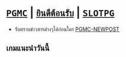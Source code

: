# [```PGMC```](https://pgslotmc.com) | [```ยินดีต้อนรับ```](https://lin.ee/4RhSvlG) | [```SLOTPG```](https://pgslotmc.com) 


- รับทราบข่าวสารต่างๆได้ก่อนใคร [PGMC-NEWPOST](https://pgslotmc.github.io/newpost)

## เกมแนะนำวันนี้ 
